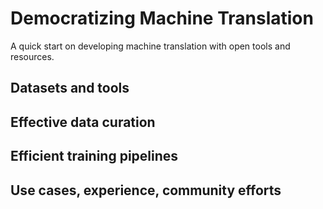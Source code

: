 
# Democratizing Machine Translation


A quick start on developing machine translation with open tools and resources.


## Datasets and tools


## Effective data curation


## Efficient training pipelines


## Use cases, experience, community efforts
